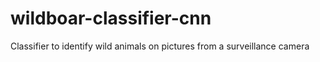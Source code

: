 # wildboar-classifier-cnn
Classifier to identify wild animals on pictures from a surveillance camera
